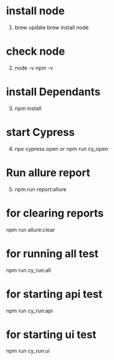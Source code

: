 # install node
1) brew update
   brew install node
# check node
2) node -v
   npm -v
# install Dependants
3) npm install 
# start Cypress
4) npx cypress open or npm run cy_open
# Run allure report
5) npm run report:allure


# for clearing reports
 npm run allure:clear

# for running all test
npm run cy_run:all

# for starting api test
npm run cy_run:api

# for starting ui test
npm run cy_run:ui